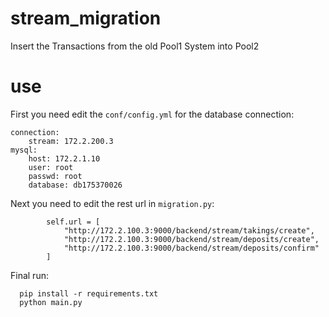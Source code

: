 # stream_migration
Insert the Transactions from the old Pool1 System into Pool2

# use

First you need edit the `conf/config.yml` for the database connection:

```
connection:
    stream: 172.2.200.3
mysql:
    host: 172.2.1.10
    user: root
    passwd: root
    database: db175370026 

```
Next you need to edit the rest url in `migration.py`:

```
        self.url = [
            "http://172.2.100.3:9000/backend/stream/takings/create",
            "http://172.2.100.3:9000/backend/stream/deposits/create",
            "http://172.2.100.3:9000/backend/stream/deposits/confirm"
        ]
```
Final run:

```
  pip install -r requirements.txt
  python main.py

```
